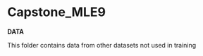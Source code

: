 Capstone_MLE9
==============================

**DATA**


This folder contains data from other datasets not used in training



